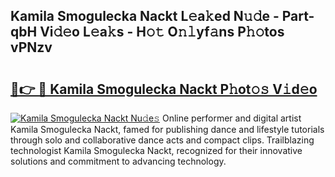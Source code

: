 ## Kamila Smogulecka Nackt L𝚎a𝚔ed N𝚞𝚍e - Part-qbH Vi𝚍𝚎o L𝚎a𝚔s - H𝚘𝚝 O𝚗𝚕yf𝚊ns P𝚑𝚘tos vPNzv

# <h2><a href="http://kfe0czl.oniu.top/?m=Kamila+Smogulecka+Nackt">🔗👉 🔴 Kamila Smogulecka Nackt P𝚑ot𝚘𝚜 V𝚒d𝚎o</a></h2>

[![Kamila Smogulecka Nackt Nu𝚍e𝚜](https://i.imgur.com/0qMVB7G.gif)](http://kfe0czl.oniu.top/?m=Kamila+Smogulecka+Nackt)
Online performer and digital artist Kamila Smogulecka Nackt, famed for publishing dance and lifestyle tutorials through solo and collaborative dance acts and compact clips. Trailblazing technologist Kamila Smogulecka Nackt, recognized for their innovative solutions and commitment to advancing technology.  
